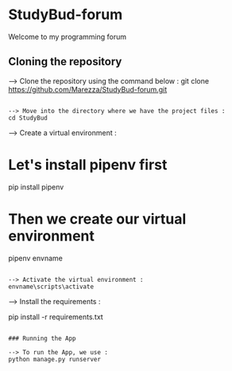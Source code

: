 # StudyBud-forum
Welcome to my programming forum

## Cloning the repository

--> Clone the repository using the command below :
git clone https://github.com/Marezza/StudyBud-forum.git

```

--> Move into the directory where we have the project files : 
cd StudyBud

```

--> Create a virtual environment :

# Let's install pipenv first
pip install pipenv

# Then we create our virtual environment
pipenv envname

```

--> Activate the virtual environment :
envname\scripts\activate

```

--> Install the requirements :

pip install -r requirements.txt

```

### Running the App

--> To run the App, we use :
python manage.py runserver

```
